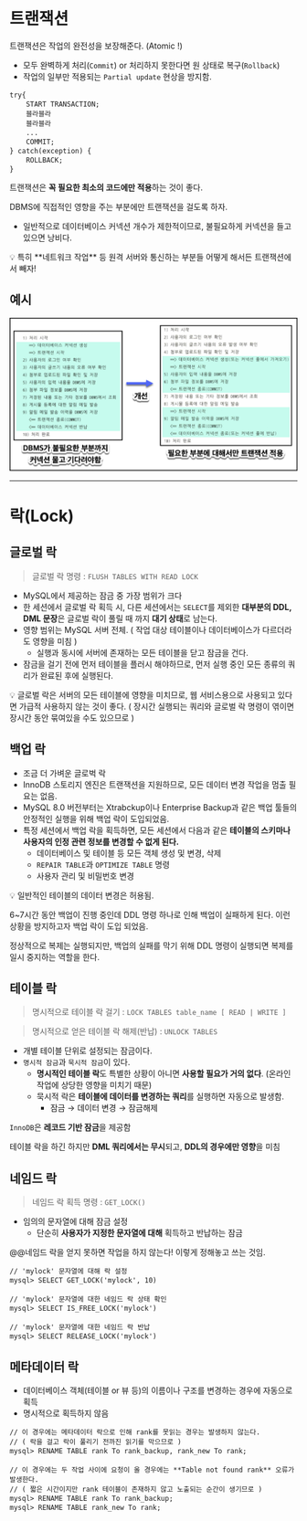 #

# 트랜잭션

트랜잭션은 작업의 완전성을 보장해준다. (Atomic !)

- 모두 완벽하게 처리(`Commit`) or 처리하지 못한다면 원 상태로 복구(`Rollback`)
- 작업의 일부만 적용되는 `Partial update` 현상을 방지함.

```tsx
try{
	START TRANSACTION;
	블라블라
	블라블라
	...
	COMMIT;
} catch(exception) {
	ROLLBACK;
}
```

트랜잭션은 **꼭 필요한 최소의 코드에만 적용**하는 것이 좋다.

DBMS에 직접적인 영향을 주는 부분에만 트랜잭션을 걸도록 하자.

- 일반적으로 데이터베이스 커넥션 개수가 제한적이므로, 불필요하게 커넥션을 들고 있으면 낭비다.

<aside>
💡 특히 **네트워크 작업** 등 원격 서버와 통신하는 부분들 어떻게 해서든 트랜잭션에서 빼자!

</aside>

## 예시

![트랜잭션 개선 예시](./%ED%8A%B8%EB%9E%9C%EC%9E%AD%EC%85%98%20%EA%B0%9C%EC%84%A0%20%EC%98%88%EC%8B%9C.png)

---

# 락(Lock)

## 글로벌 락

> 글로벌 락 명령 : `FLUSH TABLES WITH READ LOCK`

- MySQL에서 제공하는 잠금 중 가장 범위가 크다
- 한 세션에서 글로벌 락 획득 시, 다른 세션에서는 `SELECT`를 제외한 **대부분의 DDL, DML 문장**은 글로벌 락이 풀릴 때 까지 **대기 상태**로 남는다.
- 영향 범위는 MySQL 서버 전체. ( 작업 대상 테이블이나 데이터베이스가 다르더라도 영향을 미침 )
  - 실행과 동시에 서버에 존재하는 모든 테이블을 닫고 잠금을 건다.
- 잠금을 걸기 전에 먼저 테이블을 플러시 해야하므로, 먼저 실행 중인 모든 종류의 쿼리가 완료된 후에 실행된다.

<aside>
💡 글로벌 락은 서버의 모든 테이블에 영향을 미치므로, 웹 서비스용으로 사용되고 있다면 가급적 사용하지 않는 것이 좋다.
( 장시간 실행되는 쿼리와 글로벌 락 명령이 엮이면 장시간 동안 묶여있을 수도 있으므로 )
</aside>

## 백업 락

- 조금 더 가벼운 글로벅 락
- InnoDB 스토리지 엔진은 트랜잭션을 지원하므로, 모든 데이터 변경 작업을 멈출 필요는 없음.
- MySQL 8.0 버전부터는 Xtrabckup이나 Enterprise Backup과 같은 백업 툴들의 안정적인 실행을 위해 백업 락이 도입되었음.
- 특정 세션에서 백업 락을 획득하면, 모든 세션에서 다음과 같은 **테이블의 스키마나 사용자의 인정 관련 정보를 변경할 수 없게 된다.**
  - 데이터베이스 및 테이블 등 모든 객체 생성 및 변경, 삭제
  - `REPAIR TABLE`과 `OPTIMIZE TABLE` 명령
  - 사용자 관리 및 비밀번호 변경

<aside>
💡 일반적인 테이블의 데이터 변경은 허용됨.

</aside>

6~7시간 동안 백업이 진행 중인데 DDL 명령 하나로 인해 백업이 실패하게 된다. 이런 상황을 방지하고자 백업 락이 도입 되었음.

정상적으로 복제는 실행되지만, 백업의 실패를 막기 위해 DDL 명령이 실행되면 복제를 일시 중지하는 역할을 한다.

## 테이블 락

> 명시적으로 테이블 락 걸기 : `LOCK TABLES table_name [ READ | WRITE ]`

> 명시적으로 얻은 테이블 락 해제(반납) : `UNLOCK TABLES`

- 개별 테이블 단위로 설정되는 잠금이다.
- `명시적 잠금`과 `묵시적 잠금`이 있다.
  - **명시적인 테이블 락**도 특별한 상황이 아니면 **사용할 필요가 거의 없다**. (온라인 작업에 상당한 영향을 미치기 때문)
  - 묵시적 락은 **테이블에 데이터를 변경하는 쿼리**를 실행하면 자동으로 발생함.
    - 잠금 → 데이터 변경 → 잠금해제

`InnoDB`은 **레코드 기반 잠금**을 제공함

테이블 락을 하긴 하지만 **DML 쿼리에서는 무시**되고, **DDL의 경우에만 영향**을 미침

## 네임드 락

> 네임드 락 획득 명령 : `GET_LOCK()`

- 임의의 문자열에 대해 잠금 설정
  - 단순히 **사용자가 지정한 문자열에 대해** 획득하고 반납하는 잠금

@@네임드 락을 얻지 못하면 작업을 하지 않는다! 이렇게 정해놓고 쓰는 것임.

```tsx
// 'mylock' 문자열에 대해 락 설정
mysql> SELECT GET_LOCK('mylock', 10)

// 'mylock' 문자열에 대한 네임드 락 상태 확인
mysql> SELECT IS_FREE_LOCK('mylock')

// 'mylock' 문자열에 대한 네임드 락 반납
mysql> SELECT RELEASE_LOCK('mylock')
```

## 메타데이터 락

- 데이터베이스 객체(테이블 or 뷰 등)의 이름이나 구조를 변경하는 경우에 자동으로 획득
- 명시적으로 획득하지 않음

```tsx
// 이 경우에는 메타데이터 락으로 인해 rank를 못읽는 경우는 발생하지 않는다.
// ( 락을 걸고 락이 풀리기 전까진 읽기를 막으므로 )
mysql> RENAME TABLE rank To rank_backup, rank_new To rank;

// 이 경우에는 두 작업 사이에 요청이 올 경우에는 **Table not found rank** 오류가 발생한다.
// ( 짧은 시간이지만 rank 테이블이 존재하지 않고 노출되는 순간이 생기므로 )
mysql> RENAME TABLE rank To rank_backup;
mysql> RENAME TABLE rank_new To rank;
```
